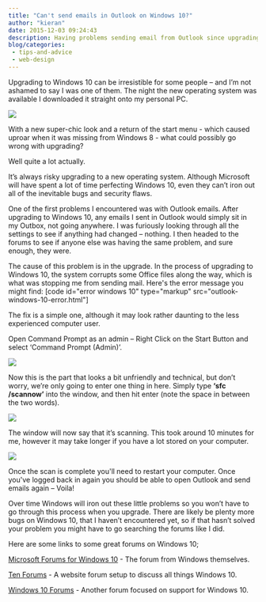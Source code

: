 ```yaml
---
title: "Can't send emails in Outlook on Windows 10?"
author: "kieran"
date: 2015-12-03 09:24:43
description: Having problems sending email from Outlook since upgrading to Windows 10? Here's how to fix it.
blog/categories: 
 - tips-and-advice
 - web-design
---
```


Upgrading to Windows 10 can be irresistible for some people – and I’m not ashamed to say I was one of them. The night the new operating system was available I downloaded it straight onto my personal PC.

![](images/blog/windows-10-desktop.jpg)

With a new super-chic look and a return of the start menu - which caused uproar when it was missing from Windows 8 - what could possibly go wrong with upgrading?

Well quite a lot actually.

It’s always risky upgrading to a new operating system. Although Microsoft will have spent a lot of time perfecting Windows 10, even they can’t iron out all of the inevitable bugs and security flaws.

One of the first problems I encountered was with Outlook emails. After upgrading to Windows 10, any emails I sent in Outlook would simply sit in my Outbox, not going anywhere. I was furiously looking through all the settings to see if anything had changed – nothing. I then headed to the forums to see if anyone else was having the same problem, and sure enough, they were.

The cause of this problem is in the upgrade. In the process of upgrading to Windows 10, the system corrupts some Office files along the way, which is what was stopping me from sending mail. Here's the error message you might find:
[code id="error windows 10" type="markup" src="outlook-windows-10-error.html"]

The fix is a simple one, although it may look rather daunting to the less experienced computer user.

Open Command Prompt as an admin – Right Click on the Start Button and select ‘Command Prompt (Admin)’.

![](images/blog/command-prompt-start-menu.jpg)

Now this is the part that looks a bit unfriendly and technical, but don’t worry, we’re only going to enter one thing in here. Simply type **‘sfc /scannow’** into the window, and then hit enter (note the space in between the two words).

![](images/blog/command-prompt-start.jpg)

The window will now say that it’s scanning. This took around 10 minutes for me, however it may take longer if you have a lot stored on your computer.

![](images/blog/command-prompt-running1.jpg)

Once the scan is complete you'll need to restart your computer. Once you've logged back in again you should be able to open Outlook and send emails again – Voila!


Over time Windows will iron out these little problems so you won’t have to go through this process when you upgrade. There are likely be plenty more bugs on Windows 10, that I haven’t encountered yet, so if that hasn’t solved your problem you might have to go searching the forums like I did.

Here are some links to some great forums on Windows 10;

[Microsoft Forums for Windows 10](http://windows.microsoft.com/en-gb/windows-10/support) - The forum from Windows themselves.

[Ten Forums](http://www.tenforums.com/) - A website forum setup to discuss all things Windows 10.

[Windows 10 Forums](http://www.windows10forums.com/forums/windows-10-support.5/) - Another forum focused on support for Windows 10.

&nbsp;


